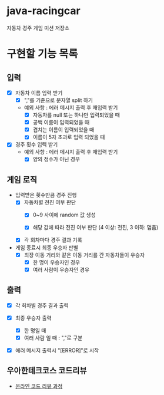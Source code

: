 # java-racingcar
자동차 경주 게임 미션 저장소


# 구현할 기능 목록
## 입력
- [x] 자동차 이름 입력 받기
  - [x] ","를 기준으로 문자열 split 하기
  - 예외 사항 : 에러 메시지 출력 후 재입력 받기
    - [x] 자동차를 null 또는 하나만 입력되었을 때 
    - [x] 공백 이름이 입력되었을 때
    - [x] 겹치는 이름이 입력되었을 때
    - [x] 이름이 5자 초과로 입력 되었을 때

- [x] 경주 횟수 입력 받기
  - 예외 사항 : 에러 메시지 출력 후 재입력 받기
    - [x] 양의 정수가 아닌 경우

## 게임 로직
- 입력받은 횟수만큼 경주 진행
    - [x] 자동차별 전진 여부 판단
      - [x] 0~9 사이에 random 값 생성

      - [x] 해당 값에 따라 전진 여부 판단 (4 이상: 전진, 3 이하: 멈춤)
    - [x] 각 회차마다 경주 결과 기록

- 게임 종료시 최종 우승자 판별
  - [x] 최장 이동 거리와 같은 이동 거리를 간 자동차들이 우승자
    - [x] 한 명이 우승자인 경우
    - [x] 여러 사람이 우승자인 경우
    
## 출력
- [x] 각 회차별 경주 결과 출력
- [x] 최종 우승자 출력
  - [x] 한 명일 때
  - [x] 여러 사람 일 때 : ","로 구분
- [x] 에러 메시지 출력시 "[ERROR]"로 시작




## 우아한테크코스 코드리뷰
* [온라인 코드 리뷰 과정](https://github.com/woowacourse/woowacourse-docs/blob/master/maincourse/README.md)